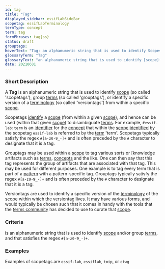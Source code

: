 ```yaml
---
id: tag
title: "Tag"
displayed_sidebar: essifLabSideBar
scopetag: essifLabTerminology
termType: concept
term: tag
formPhrases: tag{ss}
status: draft
grouptags:
hoverText: "Tag: an alphanumeric string that is used to identify Scopes (so called 'scopetags'), group Terms (so called 'grouptags'), or identify a specific version of a Terminology (so called 'versiontags') from within a specific Scope."
glossaryTerm: "Tag"
glossaryText: "an alphanumeric string that is used to identify [scope](@) (so called 'scopetags'), group [term](@) (so called 'grouptags'), or identify a specific version of a [terminology](@) (so called 'versiontags') from within a specific [scope](@)."
date: 20210601
---
```


### Short Description
A **Tag** is an alphanumeric string that is used to identify [scope](@) (so called 'scopetags'), group [terms](@) (so called 'grouptags'), or identify a specific version of a [terminology](@) (so called 'versiontags') from within a specific [scope](@).

Scopetags [identify](@) a [scope](@) (from within a given [scope](@)), and hence can be used (within that given [scope](@)) to disambiguate [terms](@). For example, `#essif-lab:term` is an [identifier](@) for the [concept](@) that within the [scope](@) [identified](identify@) by the scopetag `essif-lab` is referred to by the [term](@) 'term'. Scopetags typically satisfy the regex `#[a-z0-9_-]+` and is often preceded by the `#` character to designate that it is a tag.

Grouptags may be used within a [scope](@) to tag various sorts or [knowledge artifacts such as [terms](@), [concepts](@) and the like. One can then say that this tag represents the group of artifacts that are associated with that tag. This may be used for different purposes. One example is to tag every term that is part of a [pattern](@) with a pattern-specific tag. Grouptags typically satisfy the regex `#[a-z0-9_-]+` and is often preceded by the `#` character to designate that it is a tag.

Versiontags are used to identify a specific version of the [terminology](@) of the [scope](@) within which the versiontag lives. It may have various forms, and would typically be chosen such that it comes in handy with the tools that the [terms community](@) has decided to use to curate that [scope](@).

### Criteria
is an alphanumeric string that is used to identify [scope](@) and/or group [terms](@), and that satisfies the regex `#[a-z0-9_-]+`.

### Examples
Examples of scopetags are `essif-lab`, `essiflab`, `toip`, or `ctwg`
